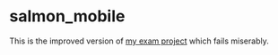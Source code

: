 # salmon_mobile

This is the improved version of [my exam project](https://github.com/smartoryu/Mobile_Exam_JC11 'Mobile_Exam_JC11') which fails miserably.
